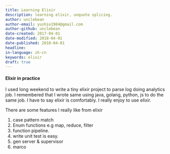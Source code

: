 ```yaml
---
title: Learning Elixir
description: learning elixir, unquote splicing.
author: unclebean
author-email: yushio1984@gmail.com
author-github: unclebean
date-created: 2017-04-01
date-modified: 2018-04-01
date-published: 2018-04-01
headline:
in-language: zh-cn
keywords: elixir
draft: true
---
```


#### Elixir in practice

  I used long weekend to write a tiny elixir project to parse log doing analytics job. I remembered that I wrote same using java, golang, python, js to do the same job. I have to say elixir is comfortably. I really enjoy to use elixir. 

  There are some features I really like from elixir
  
  1. case pattern match
  2. Enum functions e.g map, reduce, filter
  3. function pipeline.
  4. write unit test is easy.
  5. gen server & supervisor 
  6. marco 